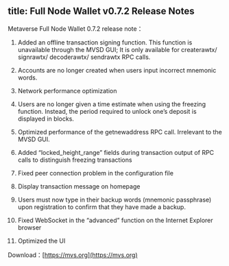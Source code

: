 title: Full Node Wallet v0.7.2 Release Notes
---

Metaverse Full Node Wallet 0.7.2 release note：
1.	Added an offline transaction signing function. This function is unavailable through the MVSD GUI; It is only available for createrawtx/ signrawtx/ decoderawtx/ sendrawtx RPC calls.

2.	 Accounts are no longer created when users input incorrect mnemonic words.

3.	 Network performance optimization

4.	 Users are no longer given a time estimate when using the freezing function. Instead, the period required to unlock one’s deposit is displayed in blocks. 

5.	 Optimized performance of the getnewaddress RPC call. Irrelevant to the MVSD GUI.

6.	 Added “locked_height_range” fields during transaction output of RPC calls to distinguish freezing transactions

7.	 Fixed peer connection problem in the configuration file

8.	 Display transaction message on homepage

9.	 Users must now type in their backup words (mnemonic passphrase) upon registration to confirm that they have made a backup.

10.	 Fixed WebSocket in the “advanced” function on the Internet Explorer browser

11.	 Optimized the UI

Download：[https://mvs.org](https://mvs.org)



